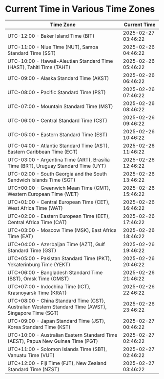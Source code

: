 # Current Time in Various Time Zones

| Time Zone | Current Time |
|-----------|--------------|
| UTC-12:00 - Baker Island Time (BIT) | 2025-02-27 03:46:22 |
| UTC-11:00 - Niue Time (NUT), Samoa Standard Time (SST) | 2025-02-26 04:46:22 |
| UTC-10:00 - Hawaii-Aleutian Standard Time (HAST), Tahiti Time (TAHT) | 2025-02-26 05:46:22 |
| UTC-09:00 - Alaska Standard Time (AKST) | 2025-02-26 06:46:22 |
| UTC-08:00 - Pacific Standard Time (PST) | 2025-02-26 07:46:22 |
| UTC-07:00 - Mountain Standard Time (MST) | 2025-02-26 08:46:22 |
| UTC-06:00 - Central Standard Time (CST) | 2025-02-26 09:46:22 |
| UTC-05:00 - Eastern Standard Time (EST) | 2025-02-26 10:46:22 |
| UTC-04:00 - Atlantic Standard Time (AST), Eastern Caribbean Time (ECT) | 2025-02-26 11:46:22 |
| UTC-03:00 - Argentina Time (ART), Brasília Time (BRT), Uruguay Standard Time (UYT) | 2025-02-26 12:46:22 |
| UTC-02:00 - South Georgia and the South Sandwich Islands Time (SGT) | 2025-02-26 13:46:22 |
| UTC±00:00 - Greenwich Mean Time (GMT), Western European Time (WET) | 2025-02-26 15:46:22 |
| UTC+01:00 - Central European Time (CET), West Africa Time (WAT) | 2025-02-26 16:46:22 |
| UTC+02:00 - Eastern European Time (EET), Central Africa Time (CAT) | 2025-02-26 17:46:22 |
| UTC+03:00 - Moscow Time (MSK), East Africa Time (EAT) | 2025-02-26 18:46:22 |
| UTC+04:00 - Azerbaijan Time (AZT), Gulf Standard Time (GST) | 2025-02-26 19:46:22 |
| UTC+05:00 - Pakistan Standard Time (PKT), Yekaterinburg Time (YEKT) | 2025-02-26 20:46:22 |
| UTC+06:00 - Bangladesh Standard Time (BST), Omsk Time (OMST) | 2025-02-26 21:46:22 |
| UTC+07:00 - Indochina Time (ICT), Krasnoyarsk Time (KRAT) | 2025-02-26 22:46:22 |
| UTC+08:00 - China Standard Time (CST), Australian Western Standard Time (AWST), Singapore Time (SGT) | 2025-02-26 23:46:22 |
| UTC+09:00 - Japan Standard Time (JST), Korea Standard Time (KST) | 2025-02-27 00:46:22 |
| UTC+10:00 - Australian Eastern Standard Time (AEST), Papua New Guinea Time (PGT) | 2025-02-27 02:46:22 |
| UTC+11:00 - Solomon Islands Time (SBT), Vanuatu Time (VUT) | 2025-02-27 02:46:22 |
| UTC+12:00 - Fiji Time (FJT), New Zealand Standard Time (NZST) | 2025-02-27 03:46:22 |
